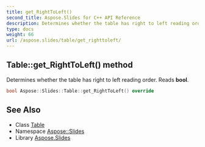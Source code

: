```yaml
---
title: get_RightToLeft()
second_title: Aspose.Slides for C++ API Reference
description: Determines whether the table has right to left reading order. Reads bool.
type: docs
weight: 66
url: /aspose.slides/table/get_righttoleft/
---
```

## Table::get_RightToLeft() method


Determines whether the table has right to left reading order. Reads **bool**.

```cpp
bool Aspose::Slides::Table::get_RightToLeft() override
```

## See Also

* Class [Table](../)
* Namespace [Aspose::Slides](../../)
* Library [Aspose.Slides](../../../)